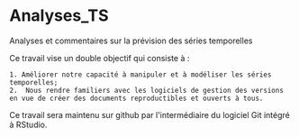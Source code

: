 # Analyses_TS
Analyses et commentaires sur la prévision des séries temporelles

Ce travail vise un double objectif  qui consiste à :

 	1. Améliorer notre capacité à manipuler et à modéliser les séries temporelles;
 	2.  Nous rendre familiers avec les logiciels de gestion des versions en vue de créer des documents reproductibles et ouverts à tous. 
 	
Ce travail sera maintenu sur github par l'intermédiaire du logiciel Git intégré à RStudio.

